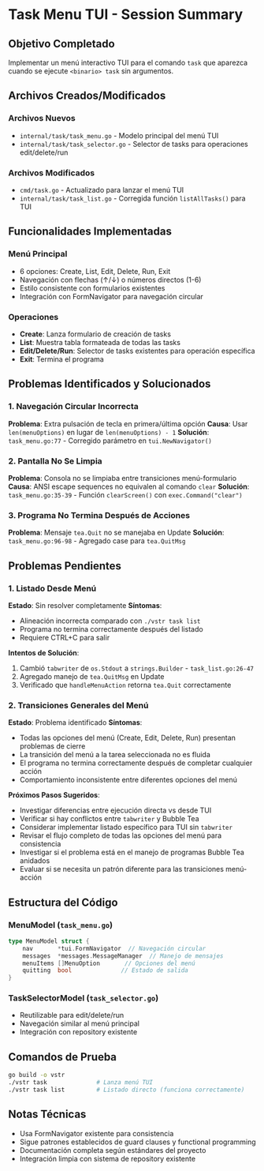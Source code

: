# Task Menu TUI - Session Summary

## Objetivo Completado
Implementar un menú interactivo TUI para el comando `task` que aparezca cuando se ejecute `<binario> task` sin argumentos.

## Archivos Creados/Modificados

### Archivos Nuevos
- `internal/task/task_menu.go` - Modelo principal del menú TUI
- `internal/task/task_selector.go` - Selector de tasks para operaciones edit/delete/run

### Archivos Modificados  
- `cmd/task.go` - Actualizado para lanzar el menú TUI
- `internal/task/task_list.go` - Corregida función `listAllTasks()` para TUI

## Funcionalidades Implementadas

### Menú Principal
- 6 opciones: Create, List, Edit, Delete, Run, Exit
- Navegación con flechas (↑/↓) o números directos (1-6)
- Estilo consistente con formularios existentes
- Integración con FormNavigator para navegación circular

### Operaciones
- **Create**: Lanza formulario de creación de tasks
- **List**: Muestra tabla formateada de todas las tasks
- **Edit/Delete/Run**: Selector de tasks existentes para operación específica
- **Exit**: Termina el programa

## Problemas Identificados y Solucionados

### 1. Navegación Circular Incorrecta
**Problema**: Extra pulsación de tecla en primera/última opción
**Causa**: Usar `len(menuOptions)` en lugar de `len(menuOptions) - 1` 
**Solución**: `task_menu.go:77` - Corregido parámetro en `tui.NewNavigator()`

### 2. Pantalla No Se Limpia
**Problema**: Consola no se limpiaba entre transiciones menú-formulario
**Causa**: ANSI escape sequences no equivalen al comando `clear`
**Solución**: `task_menu.go:35-39` - Función `clearScreen()` con `exec.Command("clear")`

### 3. Programa No Termina Después de Acciones
**Problema**: Mensaje `tea.Quit` no se manejaba en Update
**Solución**: `task_menu.go:96-98` - Agregado case para `tea.QuitMsg`

## Problemas Pendientes

### 1. Listado Desde Menú
**Estado**: Sin resolver completamente
**Síntomas**:
- Alineación incorrecta comparado con `./vstr task list`
- Programa no termina correctamente después del listado
- Requiere CTRL+C para salir

**Intentos de Solución**:
1. Cambió `tabwriter` de `os.Stdout` a `strings.Builder` - `task_list.go:26-47`
2. Agregado manejo de `tea.QuitMsg` en Update
3. Verificado que `handleMenuAction` retorna `tea.Quit` correctamente

### 2. Transiciones Generales del Menú
**Estado**: Problema identificado
**Síntomas**:
- Todas las opciones del menú (Create, Edit, Delete, Run) presentan problemas de cierre
- La transición del menú a la tarea seleccionada no es fluida
- El programa no termina correctamente después de completar cualquier acción
- Comportamiento inconsistente entre diferentes opciones del menú

**Próximos Pasos Sugeridos**:
- Investigar diferencias entre ejecución directa vs desde TUI
- Verificar si hay conflictos entre `tabwriter` y Bubble Tea
- Considerar implementar listado específico para TUI sin `tabwriter`
- Revisar el flujo completo de todas las opciones del menú para consistencia
- Investigar si el problema está en el manejo de programas Bubble Tea anidados
- Evaluar si se necesita un patrón diferente para las transiciones menú-acción

## Estructura del Código

### MenuModel (`task_menu.go`)
```go
type MenuModel struct {
    nav       *tui.FormNavigator  // Navegación circular
    messages  *messages.MessageManager  // Manejo de mensajes
    menuItems []MenuOption       // Opciones del menú
    quitting  bool              // Estado de salida
}
```

### TaskSelectorModel (`task_selector.go`)
- Reutilizable para edit/delete/run
- Navegación similar al menú principal
- Integración con repository existente

## Comandos de Prueba
```bash
go build -o vstr
./vstr task              # Lanza menú TUI
./vstr task list         # Listado directo (funciona correctamente)
```

## Notas Técnicas
- Usa FormNavigator existente para consistencia
- Sigue patrones establecidos de guard clauses y functional programming
- Documentación completa según estándares del proyecto
- Integración limpia con sistema de repository existente